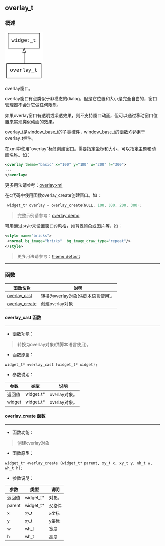 ## overlay\_t
### 概述
![image](images/overlay_t_0.png)

 overlay窗口。

 overlay窗口有点类似于非模态的dialog，但是它位置和大小是完全自由的，窗口管理器不会对它做任何限制。

 如果overlay窗口有透明或半透效果，则不支持窗口动画，但可以通过移动窗口位置来实现类似动画的效果。

 overlay\_t是[window\_base\_t](window_base_t.md)的子类控件，window\_base\_t的函数均适用于overlay\_t控件。

 在xml中使用"overlay"标签创建窗口。需要指定坐标和大小，可以指定主题和动画名称。如：

 ```xml
 <overlay theme="basic" x="100" y="100" w="200" h="300">
 ...
 </overlay>
 ```

 >
 更多用法请参考：[overlay.xml](https://github.com/zlgopen/awtk/blob/master/demos/assets/raw/ui/)

 在c代码中使用函数overlay\_create创建窗口。如：

 ```c
  widget_t* overlay = overlay_create(NULL, 100, 100, 200, 300);
 ```

 > 完整示例请参考：[overlay
 demo](https://github.com/zlgopen/awtk-c-demos/blob/master/demos/)

 可用通过style来设置窗口的风格，如背景颜色或图片等。如：

 ```xml
 <style name="bricks">
  <normal bg_image="bricks"  bg_image_draw_type="repeat"/>
 </style>
 ```

 > 更多用法请参考：[theme
 default](https://github.com/zlgopen/awtk/blob/master/demos/assets/raw/styles/default.xml#L0)


----------------------------------
### 函数
<p id="overlay_t_methods">

| 函数名称 | 说明 | 
| -------- | ------------ | 
| <a href="#overlay_t_overlay_cast">overlay\_cast</a> | 转换为overlay对象(供脚本语言使用)。 |
| <a href="#overlay_t_overlay_create">overlay\_create</a> | 创建overlay对象 |
#### overlay\_cast 函数
-----------------------

* 函数功能：

> <p id="overlay_t_overlay_cast"> 转换为overlay对象(供脚本语言使用)。




* 函数原型：

```
widget_t* overlay_cast (widget_t* widget);
```

* 参数说明：

| 参数 | 类型 | 说明 |
| -------- | ----- | --------- |
| 返回值 | widget\_t* | overlay对象。 |
| widget | widget\_t* | overlay对象。 |
#### overlay\_create 函数
-----------------------

* 函数功能：

> <p id="overlay_t_overlay_create"> 创建overlay对象




* 函数原型：

```
widget_t* overlay_create (widget_t* parent, xy_t x, xy_t y, wh_t w, wh_t h);
```

* 参数说明：

| 参数 | 类型 | 说明 |
| -------- | ----- | --------- |
| 返回值 | widget\_t* | 对象。 |
| parent | widget\_t* | 父控件 |
| x | xy\_t | x坐标 |
| y | xy\_t | y坐标 |
| w | wh\_t | 宽度 |
| h | wh\_t | 高度 |
